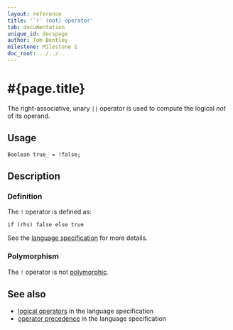 ```yaml
---
layout: reference
title: '`!` (not) operator'
tab: documentation
unique_id: docspage
author: Tom Bentley
milestone: Milestone 1
doc_root: ../../..
---
```


# #{page.title}

The right-associative, unary `||` operator is used to compute the 
logical *not* of its operand.

## Usage 

    Boolean true_ = !false;

## Description

### Definition

The `!` operator is defined as:

<!-- check:none -->
    if (rhs) false else true

See the [language specification](#{page.doc_root}/#{site.urls.spec_relative}#logical) for 
more details.

### Polymorphism

The `!` operator is not [polymorphic](#{page.doc_root}/reference/operator/operator-polymorphism). 

## See also

* [logical operators](#{page.doc_root}/#{site.urls.spec_relative}#logical) in the 
  language specification
* [operator precedence](#{page.doc_root}/#{site.urls.spec_relative}#operatorprecedence) in the 
  language specification

